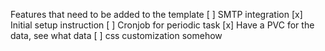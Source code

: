 Features that need to be added to the template
[ ] SMTP integration
[x] Initial setup instruction
[ ] Cronjob for periodic task
[x] Have a PVC for the data, see what data
[ ] css customization somehow

